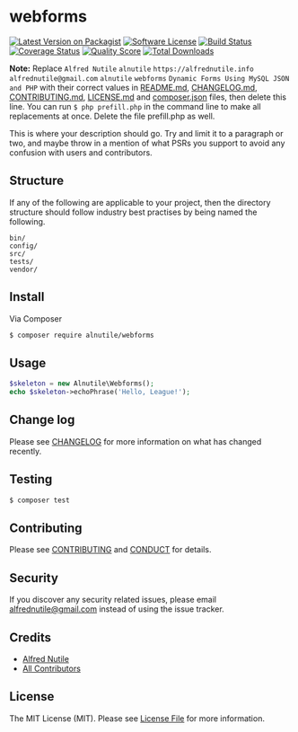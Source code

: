 # webforms

[![Latest Version on Packagist][ico-version]][link-packagist]
[![Software License][ico-license]](LICENSE.md)
[![Build Status][ico-travis]][link-travis]
[![Coverage Status][ico-scrutinizer]][link-scrutinizer]
[![Quality Score][ico-code-quality]][link-code-quality]
[![Total Downloads][ico-downloads]][link-downloads]

**Note:** Replace ```Alfred Nutile``` ```alnutile``` ```https://alfrednutile.info``` ```alfrednutile@gmail.com``` ```alnutile``` ```webforms``` ```Dynamic Forms Using MySQL JSON and PHP``` with their correct values in [README.md](README.md), [CHANGELOG.md](CHANGELOG.md), [CONTRIBUTING.md](CONTRIBUTING.md), [LICENSE.md](LICENSE.md) and [composer.json](composer.json) files, then delete this line. You can run `$ php prefill.php` in the command line to make all replacements at once. Delete the file prefill.php as well.

This is where your description should go. Try and limit it to a paragraph or two, and maybe throw in a mention of what
PSRs you support to avoid any confusion with users and contributors.

## Structure

If any of the following are applicable to your project, then the directory structure should follow industry best practises by being named the following.

```
bin/        
config/
src/
tests/
vendor/
```


## Install

Via Composer

``` bash
$ composer require alnutile/webforms
```

## Usage

``` php
$skeleton = new Alnutile\Webforms();
echo $skeleton->echoPhrase('Hello, League!');
```

## Change log

Please see [CHANGELOG](CHANGELOG.md) for more information on what has changed recently.

## Testing

``` bash
$ composer test
```

## Contributing

Please see [CONTRIBUTING](CONTRIBUTING.md) and [CONDUCT](CONDUCT.md) for details.

## Security

If you discover any security related issues, please email alfrednutile@gmail.com instead of using the issue tracker.

## Credits

- [Alfred Nutile][link-author]
- [All Contributors][link-contributors]

## License

The MIT License (MIT). Please see [License File](LICENSE.md) for more information.

[ico-version]: https://img.shields.io/packagist/v/alnutile/webforms.svg?style=flat-square
[ico-license]: https://img.shields.io/badge/license-MIT-brightgreen.svg?style=flat-square
[ico-travis]: https://img.shields.io/travis/alnutile/webforms/master.svg?style=flat-square
[ico-scrutinizer]: https://img.shields.io/scrutinizer/coverage/g/alnutile/webforms.svg?style=flat-square
[ico-code-quality]: https://img.shields.io/scrutinizer/g/alnutile/webforms.svg?style=flat-square
[ico-downloads]: https://img.shields.io/packagist/dt/alnutile/webforms.svg?style=flat-square

[link-packagist]: https://packagist.org/packages/alnutile/webforms
[link-travis]: https://travis-ci.org/alnutile/webforms
[link-scrutinizer]: https://scrutinizer-ci.com/g/alnutile/webforms/code-structure
[link-code-quality]: https://scrutinizer-ci.com/g/alnutile/webforms
[link-downloads]: https://packagist.org/packages/alnutile/webforms
[link-author]: https://github.com/alnutile
[link-contributors]: ../../contributors
